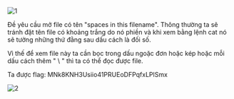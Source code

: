 ![1](https://github.com/user-attachments/assets/5c818d3a-cb43-4e06-b45d-819627d2338b)

Đề yêu cầu mở file có tên "spaces in this filename". Thông thường ta sẽ tránh đặt tên file có khoảng trắng do nó phiền và khi xem bằng lệnh cat nó sẽ tưởng những thứ đằng sau dấu cách là đối số.

Vì thế để xem file này ta cần bọc trong dấu ngoặc đơn hoặc kép hoặc mỗi dấu cách thêm " \ " thì ta có thể đọc được file.

Ta được flag: MNk8KNH3Usiio41PRUEoDFPqfxLPlSmx


![2](https://github.com/user-attachments/assets/ca02c9bd-3137-4eee-b11b-a11b8c5f538c)

